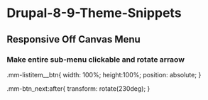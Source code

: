 # Drupal-8-9-Theme-Snippets

<h2>Responsive Off Canvas Menu</h2>
<h3>Make entire sub-menu clickable and rotate arraow</h3>
.mm-listitem__btn{
  width: 100%;
  height:100%;
  position: absolute;
}

.mm-btn_next:after{
  transform: rotate(230deg);
}

